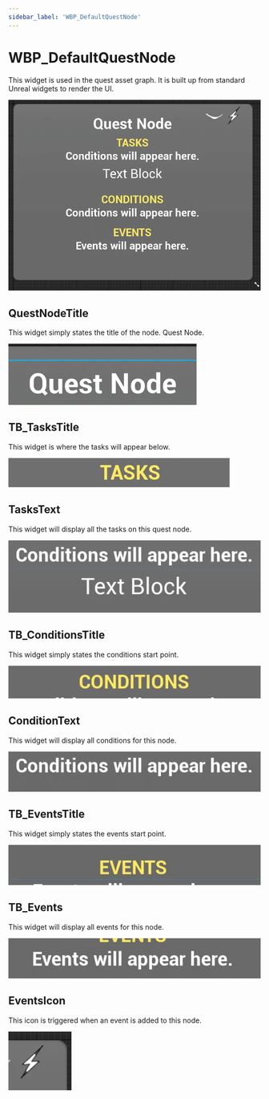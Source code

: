 ```yaml
---
sidebar_label: 'WBP_DefaultQuestNode'
---
```


# WBP_DefaultQuestNode

This widget is used in the quest asset graph. It is built up from standard Unreal widgets to render the UI.

![wbp_defaultquestnode.webp](/img/quests-and-dialogue/ui/wbp_defaultquestnode/wbp_defaultquestnode.webp)

## QuestNodeTitle

This widget simply states the title of the node. Quest Node.

![quest-node-title.webp](/img/quests-and-dialogue/ui/wbp_defaultquestnode/quest-node-title.webp)

## TB_TasksTitle

This widget is where the tasks will appear below.

![tasks-title.webp](/img/quests-and-dialogue/ui/wbp_defaultquestnode/tasks-title.webp)

## TasksText

This widget will display all the tasks on this quest node.

![tasks-list.webp](/img/quests-and-dialogue/ui/wbp_defaultquestnode/tasks-list.webp)

## TB_ConditionsTitle

This widget simply states the conditions start point.

![conditions-title.webp](/img/quests-and-dialogue/ui/wbp_defaultquestnode/conditions-title.webp)

## ConditionText

This widget will display all conditions for this node.

![conditions-list.webp](/img/quests-and-dialogue/ui/wbp_defaultquestnode/conditions-list.webp)

## TB_EventsTitle

This widget simply states the events start point.

![events-title.webp](/img/quests-and-dialogue/ui/wbp_defaultquestnode/events-title.webp)

## TB_Events

This widget will display all events for this node.

![events-list.webp](/img/quests-and-dialogue/ui/wbp_defaultquestnode/events-list.webp)

## EventsIcon

This icon is triggered when an event is added to this node.

![event-icon.webp](/img/quests-and-dialogue/ui/wbp_defaultquestnode/event-icon.webp)